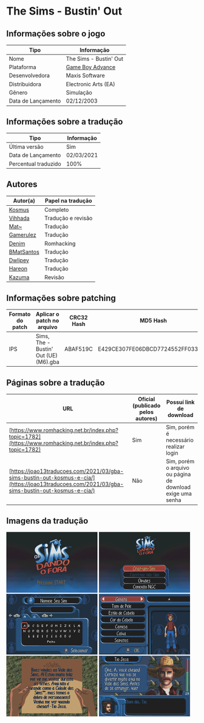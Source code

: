 # The Sims - Bustin' Out

## Informações sobre o jogo

| Tipo | Informação |
| ----------- | ----------- |
| Nome | The Sims \- Bustin' Out |
| Plataforma | [Game Boy Advance](../) |
| Desenvolvedora | Maxis Software |
| Distribuidora | Electronic Arts (EA) |
| Gênero | Simulação |
| Data de Lançamento | 02/12/2003 |

## Informações sobre a tradução

| Tipo | Informação |
| ----------- | ----------- |
| Última versão | Sim |
| Data de Lançamento | 02/03/2021 |
| Percentual traduzido | 100% |

## Autores

| Autor(a) | Papel na tradução |
| ----------- | ----------- |
| [Kosmus](../../../autores/kosmus/) | Completo |
| [Vihhada](../../../autores/vihhada/) | Tradução e revisão |
| [Mat~](../../../autores/mat/) | Tradução |
| [Gamerulez](../../../autores/gamerulez/) | Tradução |
| [Denim](../../../autores/denim/) | Romhacking |
| [BMatSantos](../../../autores/bmatsantos/) | Tradução |
| [Dwlipey](../../../autores/dwlipey/) | Tradução |
| [Hareon](../../../autores/hareon/) | Tradução |
| [Kazuma](../../../autores/kazuma/) | Revisão |

## Informações sobre patching

| Formato do patch | Aplicar o patch no arquivo | CRC32 Hash | MD5 Hash |
| ----------- | ----------- | ----------- | ----------- |
| IPS | Sims, The \- Bustin' Out \(UE\) \(M6\)\.gba | ABAF519C | E429CE307FE06DBCD7724552FF0339D7 |

## Páginas sobre a tradução

| URL | Oficial (publicado pelos autores) | Possuí link de download |
| ----------- | ----------- | ----------- |
| [https://www.romhacking.net.br/index.php?topic=1782](https://www.romhacking.net.br/index.php?topic=1782) | Sim | Sim, porém é necessário realizar login |
| [https://joao13traducoes.com/2021/03/gba-sims-bustin-out-kosmus-e-cia/](https://joao13traducoes.com/2021/03/gba-sims-bustin-out-kosmus-e-cia/) | Não | Sim, porém o arquivo ou página de download exige uma senha |

## Imagens da tradução

![Imagem de exemplo da tradução 1](1.png)
![Imagem de exemplo da tradução 2](2.png)
![Imagem de exemplo da tradução 3](3.png)
![Imagem de exemplo da tradução 4](4.png)
![Imagem de exemplo da tradução 5](5.png)
![Imagem de exemplo da tradução 6](6.png)